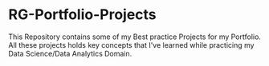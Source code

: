 # RG-Portfolio-Projects
This Repository contains some of my Best practice Projects for my Portfolio. All these projects holds key concepts that I've learned while practicing my Data Science/Data Analytics Domain.  
